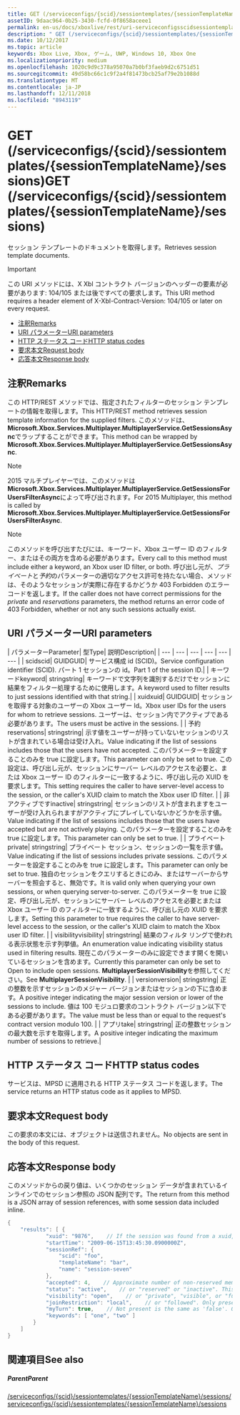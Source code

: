 ```yaml
---
title: GET (/serviceconfigs/{scid}/sessiontemplates/{sessionTemplateName}/sessions)
assetID: 9daac964-0b25-3430-fcfd-0f8658aceee1
permalink: en-us/docs/xboxlive/rest/uri-serviceconfigsscidsessiontemplatessessiontemplatenamesessionsget.html
description: " GET (/serviceconfigs/{scid}/sessiontemplates/{sessionTemplateName}/sessions)"
ms.date: 10/12/2017
ms.topic: article
keywords: Xbox Live, Xbox, ゲーム, UWP, Windows 10, Xbox One
ms.localizationpriority: medium
ms.openlocfilehash: 1020c9d9c378a95070a7b0bf3faeb9d2c6751d51
ms.sourcegitcommit: 49d58bc66c1c9f2a4f81473bcb25af79e2b1088d
ms.translationtype: MT
ms.contentlocale: ja-JP
ms.lasthandoff: 12/11/2018
ms.locfileid: "8943119"
---
```

# <a name="get-serviceconfigsscidsessiontemplatessessiontemplatenamesessions"></a><span data-ttu-id="783ae-104">GET (/serviceconfigs/{scid}/sessiontemplates/{sessionTemplateName}/sessions)</span><span class="sxs-lookup"><span data-stu-id="783ae-104">GET (/serviceconfigs/{scid}/sessiontemplates/{sessionTemplateName}/sessions)</span></span>
<span data-ttu-id="783ae-105">セッション テンプレートのドキュメントを取得します。</span><span class="sxs-lookup"><span data-stu-id="783ae-105">Retrieves session template documents.</span></span>

> [!IMPORTANT]
> <span data-ttu-id="783ae-106">この URI メソッドには、X Xbl コントラクト バージョンのヘッダーの要素が必要があります: 104/105 または後ですべての要求します。</span><span class="sxs-lookup"><span data-stu-id="783ae-106">This URI method requires a header element of X-Xbl-Contract-Version: 104/105 or later on every request.</span></span>

  * [<span data-ttu-id="783ae-107">注釈</span><span class="sxs-lookup"><span data-stu-id="783ae-107">Remarks</span></span>](#ID4ET)
  * [<span data-ttu-id="783ae-108">URI パラメーター</span><span class="sxs-lookup"><span data-stu-id="783ae-108">URI parameters</span></span>](#ID4EKB)
  * [<span data-ttu-id="783ae-109">HTTP ステータス コード</span><span class="sxs-lookup"><span data-stu-id="783ae-109">HTTP status codes</span></span>](#ID4EXB)
  * [<span data-ttu-id="783ae-110">要求本文</span><span class="sxs-lookup"><span data-stu-id="783ae-110">Request body</span></span>](#ID4EAC)
  * [<span data-ttu-id="783ae-111">応答本文</span><span class="sxs-lookup"><span data-stu-id="783ae-111">Response body</span></span>](#ID4EKC)

<a id="ID4ET"></a>


## <a name="remarks"></a><span data-ttu-id="783ae-112">注釈</span><span class="sxs-lookup"><span data-stu-id="783ae-112">Remarks</span></span>

<span data-ttu-id="783ae-113">この HTTP/REST メソッドでは、指定されたフィルターのセッション テンプレートの情報を取得します。</span><span class="sxs-lookup"><span data-stu-id="783ae-113">This HTTP/REST method retrieves session template information for the supplied filters.</span></span> <span data-ttu-id="783ae-114">このメソッドは、 **Microsoft.Xbox.Services.Multiplayer.MultiplayerService.GetSessionsAsync**でラップすることができます。</span><span class="sxs-lookup"><span data-stu-id="783ae-114">This method can be wrapped by **Microsoft.Xbox.Services.Multiplayer.MultiplayerService.GetSessionsAsync**.</span></span>


> [!NOTE] 
> <span data-ttu-id="783ae-115">2015 マルチプレイヤーでは、このメソッドは<b>Microsoft.Xbox.Services.Multiplayer.MultiplayerService.GetSessionsForUsersFilterAsync</b>によって呼び出されます。</span><span class="sxs-lookup"><span data-stu-id="783ae-115">For 2015 Multiplayer, this method is called by <b>Microsoft.Xbox.Services.Multiplayer.MultiplayerService.GetSessionsForUsersFilterAsync</b>.</span></span>  



> [!NOTE] 
> <span data-ttu-id="783ae-116">このメソッドを呼び出すたびには、キーワード、Xbox ユーザー ID のフィルター、またはその両方を含める必要があります。</span><span class="sxs-lookup"><span data-stu-id="783ae-116">Every call to this method must include either a keyword, an Xbox user ID filter, or both.</span></span> <span data-ttu-id="783ae-117">呼び出し元が、<i>プライベート</i>と<i>予約</i>のパラメーターの適切なアクセス許可を持たない場合、メソッドは、そのようなセッションが実際に存在するかどうか 403 Forbidden のエラー コードを返します。</span><span class="sxs-lookup"><span data-stu-id="783ae-117">If the caller does not have correct permissions for the <i>private</i> and <i>reservations</i> parameters, the method returns an error code of 403 Forbidden, whether or not any such sessions actually exist.</span></span>  


<a id="ID4EKB"></a>


## <a name="uri-parameters"></a><span data-ttu-id="783ae-118">URI パラメーター</span><span class="sxs-lookup"><span data-stu-id="783ae-118">URI parameters</span></span>

| <span data-ttu-id="783ae-119">パラメーター</span><span class="sxs-lookup"><span data-stu-id="783ae-119">Parameter</span></span>| <span data-ttu-id="783ae-120">型</span><span class="sxs-lookup"><span data-stu-id="783ae-120">Type</span></span>| <span data-ttu-id="783ae-121">説明</span><span class="sxs-lookup"><span data-stu-id="783ae-121">Description</span></span>|
| --- | --- | --- | --- | --- | --- |
| <span data-ttu-id="783ae-122">scid</span><span class="sxs-lookup"><span data-stu-id="783ae-122">scid</span></span>| <span data-ttu-id="783ae-123">GUID</span><span class="sxs-lookup"><span data-stu-id="783ae-123">GUID</span></span>| <span data-ttu-id="783ae-124">サービス構成 id (SCID)。</span><span class="sxs-lookup"><span data-stu-id="783ae-124">Service configuration identifier (SCID).</span></span> <span data-ttu-id="783ae-125">パート 1 セッションの id。</span><span class="sxs-lookup"><span data-stu-id="783ae-125">Part 1 of the session ID.</span></span>|
| <span data-ttu-id="783ae-126">キーワード</span><span class="sxs-lookup"><span data-stu-id="783ae-126">keyword</span></span>| <span data-ttu-id="783ae-127">string</span><span class="sxs-lookup"><span data-stu-id="783ae-127">string</span></span>| <span data-ttu-id="783ae-128">キーワードで文字列を識別するだけでセッションに結果をフィルター処理するために使用します。</span><span class="sxs-lookup"><span data-stu-id="783ae-128">A keyword used to filter results to just sessions identified with that string.</span></span>|
| <span data-ttu-id="783ae-129">xuid</span><span class="sxs-lookup"><span data-stu-id="783ae-129">xuid</span></span>| <span data-ttu-id="783ae-130">GUID</span><span class="sxs-lookup"><span data-stu-id="783ae-130">GUID</span></span>| <span data-ttu-id="783ae-131">セッションを取得する対象のユーザーの Xbox ユーザー Id。</span><span class="sxs-lookup"><span data-stu-id="783ae-131">Xbox user IDs for the users for whom to retrieve sessions.</span></span> <span data-ttu-id="783ae-132">ユーザーは、セッション内でアクティブである必要があります。</span><span class="sxs-lookup"><span data-stu-id="783ae-132">The users must be active in the sessions.</span></span> |
| <span data-ttu-id="783ae-133">予約</span><span class="sxs-lookup"><span data-stu-id="783ae-133">reservations</span></span>| <span data-ttu-id="783ae-134">string</span><span class="sxs-lookup"><span data-stu-id="783ae-134">string</span></span>| <span data-ttu-id="783ae-135">示す値をユーザーが持っていないセッションのリストが含まれている場合は受け入れ。</span><span class="sxs-lookup"><span data-stu-id="783ae-135">Value indicating if the list of sessions includes those that the users have not accepted.</span></span> <span data-ttu-id="783ae-136">このパラメーターを設定することのみを true に設定します。</span><span class="sxs-lookup"><span data-stu-id="783ae-136">This parameter can only be set to true.</span></span> <span data-ttu-id="783ae-137">この設定は、呼び出し元が、セッションにサーバー レベルのアクセスを必要と、または Xbox ユーザー ID のフィルターに一致するように、呼び出し元の XUID を要求します。</span><span class="sxs-lookup"><span data-stu-id="783ae-137">This setting requires the caller to have server-level access to the session, or the caller's XUID claim to match the Xbox user ID filter.</span></span> |
| <span data-ttu-id="783ae-138">非アクティブです</span><span class="sxs-lookup"><span data-stu-id="783ae-138">inactive</span></span>| <span data-ttu-id="783ae-139">string</span><span class="sxs-lookup"><span data-stu-id="783ae-139">string</span></span>| <span data-ttu-id="783ae-140">セッションのリストが含まれますをユーザーが受け入れられますがアクティブにプレイしていないかどうかを示す値。</span><span class="sxs-lookup"><span data-stu-id="783ae-140">Value indicating if the list of sessions includes those that the users have accepted but are not actively playing.</span></span> <span data-ttu-id="783ae-141">このパラメーターを設定することのみを true に設定します。</span><span class="sxs-lookup"><span data-stu-id="783ae-141">This parameter can only be set to true.</span></span> |
| <span data-ttu-id="783ae-142">プライベート</span><span class="sxs-lookup"><span data-stu-id="783ae-142">private</span></span>| <span data-ttu-id="783ae-143">string</span><span class="sxs-lookup"><span data-stu-id="783ae-143">string</span></span>| <span data-ttu-id="783ae-144">プライベート セッション、セッションの一覧を示す値。</span><span class="sxs-lookup"><span data-stu-id="783ae-144">Value indicating if the list of sessions includes private sessions.</span></span> <span data-ttu-id="783ae-145">このパラメーターを設定することのみを true に設定します。</span><span class="sxs-lookup"><span data-stu-id="783ae-145">This parameter can only be set to true.</span></span> <span data-ttu-id="783ae-146">独自のセッションをクエリするときにのみ、またはサーバーからサーバーを照会すると、無効です。</span><span class="sxs-lookup"><span data-stu-id="783ae-146">It is valid only when querying your own sessions, or when querying server-to-server.</span></span> <span data-ttu-id="783ae-147">このパラメーターを true に設定、呼び出し元が、セッションにサーバー レベルのアクセスを必要とまたは Xbox ユーザー ID のフィルターに一致するように、呼び出し元の XUID を要求します。</span><span class="sxs-lookup"><span data-stu-id="783ae-147">Setting this parameter to true requires the caller to have server-level access to the session, or the caller's XUID claim to match the Xbox user ID filter.</span></span> |
| <span data-ttu-id="783ae-148">visibility</span><span class="sxs-lookup"><span data-stu-id="783ae-148">visibility</span></span>| <span data-ttu-id="783ae-149">string</span><span class="sxs-lookup"><span data-stu-id="783ae-149">string</span></span>| <span data-ttu-id="783ae-150">結果のフィルタ リングで使われる表示状態を示す列挙値。</span><span class="sxs-lookup"><span data-stu-id="783ae-150">An enumeration value indicating visibility status used in filtering results.</span></span> <span data-ttu-id="783ae-151">現在このパラメーターのみに設定できます開くを開いているセッションを含めます。</span><span class="sxs-lookup"><span data-stu-id="783ae-151">Currently this parameter can only be set to Open to include open sessions.</span></span> <span data-ttu-id="783ae-152"><b>MultiplayerSessionVisibility</b>を参照してください。</span><span class="sxs-lookup"><span data-stu-id="783ae-152">See <b>MultiplayerSessionVisibility</b>.</span></span> |
| <span data-ttu-id="783ae-153">version</span><span class="sxs-lookup"><span data-stu-id="783ae-153">version</span></span>| <span data-ttu-id="783ae-154">string</span><span class="sxs-lookup"><span data-stu-id="783ae-154">string</span></span>| <span data-ttu-id="783ae-155">正の整数を示すセッションのメジャー バージョンまたはセッションの下に含めます。</span><span class="sxs-lookup"><span data-stu-id="783ae-155">A positive integer indicating the major session version or lower of the sessions to include.</span></span> <span data-ttu-id="783ae-156">値は 100 モジュロ要求のコントラクト バージョン以下である必要があります。</span><span class="sxs-lookup"><span data-stu-id="783ae-156">The value must be less than or equal to the request's contract version modulo 100.</span></span> |
| <span data-ttu-id="783ae-157">アプリ</span><span class="sxs-lookup"><span data-stu-id="783ae-157">take</span></span>| <span data-ttu-id="783ae-158">string</span><span class="sxs-lookup"><span data-stu-id="783ae-158">string</span></span>| <span data-ttu-id="783ae-159">正の整数セッションの最大数を示すを取得します。</span><span class="sxs-lookup"><span data-stu-id="783ae-159">A positive integer indicating the maximum number of sessions to retrieve.</span></span>|

<a id="ID4EXB"></a>


## <a name="http-status-codes"></a><span data-ttu-id="783ae-160">HTTP ステータス コード</span><span class="sxs-lookup"><span data-stu-id="783ae-160">HTTP status codes</span></span>
<span data-ttu-id="783ae-161">サービスは、MPSD に適用される HTTP ステータス コードを返します。</span><span class="sxs-lookup"><span data-stu-id="783ae-161">The service returns an HTTP status code as it applies to MPSD.</span></span>  
<a id="ID4EAC"></a>


## <a name="request-body"></a><span data-ttu-id="783ae-162">要求本文</span><span class="sxs-lookup"><span data-stu-id="783ae-162">Request body</span></span>

<span data-ttu-id="783ae-163">この要求の本文には、オブジェクトは送信されません。</span><span class="sxs-lookup"><span data-stu-id="783ae-163">No objects are sent in the body of this request.</span></span>

<a id="ID4EKC"></a>


## <a name="response-body"></a><span data-ttu-id="783ae-164">応答本文</span><span class="sxs-lookup"><span data-stu-id="783ae-164">Response body</span></span>

<span data-ttu-id="783ae-165">このメソッドからの戻り値は、いくつかのセッション データが含まれているインラインでのセッション参照の JSON 配列です。</span><span class="sxs-lookup"><span data-stu-id="783ae-165">The return from this method is a JSON array of session references, with some session data included inline.</span></span>


```cpp
{
    "results": [ {
            "xuid": "9876",    // If the session was found from a xuid, that xuid.
            "startTime": "2009-06-15T13:45:30.0900000Z",
            "sessionRef": {
                "scid": "foo",
                "templateName": "bar",
                "name": "session-seven"
            },
            "accepted": 4,    // Approximate number of non-reserved members.
            "status": "active",    // or "reserved" or "inactive". This is the state of the user in the session, not the session itself. Only present if the session was found using a xuid.
            "visibility": "open",    // or "private", "visible", or "full"
            "joinRestriction": "local",    // or "followed". Only present if 'visibility' is "open" or "full" and the session has a join restriction.
            "myTurn": true,    // Not present is the same as 'false'. Only present if the session was found using a xuid.
            "keywords": [ "one", "two" ]
        }
    ]
}

```


<a id="ID4EUC"></a>


## <a name="see-also"></a><span data-ttu-id="783ae-166">関連項目</span><span class="sxs-lookup"><span data-stu-id="783ae-166">See also</span></span>

<a id="ID4EWC"></a>


##### <a name="parent"></a><span data-ttu-id="783ae-167">Parent</span><span class="sxs-lookup"><span data-stu-id="783ae-167">Parent</span></span>

[<span data-ttu-id="783ae-168">/serviceconfigs/{scid}/sessiontemplates/{sessionTemplateName}/sessions</span><span class="sxs-lookup"><span data-stu-id="783ae-168">/serviceconfigs/{scid}/sessiontemplates/{sessionTemplateName}/sessions</span></span>](uri-serviceconfigsscidsessiontemplatessessiontemplatenamesessions.md)

